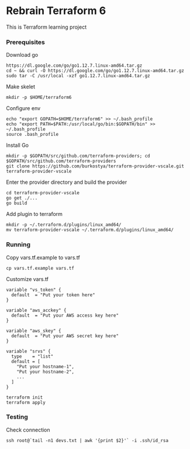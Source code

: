 # Rebrain Terraform 6

This is Terraform learning project

### Prerequisites

Download go
```
https://dl.google.com/go/go1.12.7.linux-amd64.tar.gz
cd ~ && curl -O https://dl.google.com/go/go1.12.7.linux-amd64.tar.gz
sudo tar -C /usr/local -xzf go1.12.7.linux-amd64.tar.gz
```

Make skelet
```
mkdir -p $HOME/terraform6
```

Configure env
```
echo "export GOPATH=$HOME/terraform6" >> ~/.bash_profile
echo "export PATH=$PATH:/usr/local/go/bin:$GOPATH/bin" >> ~/.bash_profile
source .bash_profile
```

Install Go
```
mkdir -p $GOPATH/src/github.com/terraform-providers; cd $GOPATH/src/github.com/terraform-providers
git clone https://github.com/burkostya/terraform-provider-vscale.git terraform-provider-vscale
```
Enter the provider directory and build the provider
```
cd terraform-provider-vscale
go get ./...
go build
```
Add plugin to terraform

```
mkdir -p ~/.terraform.d/plugins/linux_amd64/
mv terraform-provider-vscale ~/.terraform.d/plugins/linux_amd64/
```
### Running
Copy vars.tf.example to vars.tf
```
cp vars.tf.example vars.tf
```
Customize vars.tf
```
variable "vs_token" {
  default  = "Put your token here"
}

variable "aws_acckey" {
  default  = "Put your AWS access key here"
}

variable "aws_skey" {
  default  = "Put your AWS secret key here"
}

variable "srvs" {
  type    = "list"
  default = [
    "Put your hostname-1",
    "Put your hostname-2",
    ...
  ]
}

```
```
terraform init
terraform apply
```

### Testing
Check connection
```
ssh root@`tail -n1 devs.txt | awk '{print $2}'` -i .ssh/id_rsa
```
